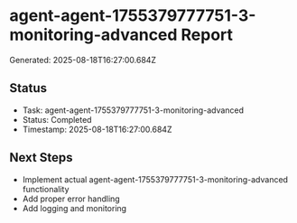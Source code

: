 # agent-agent-1755379777751-3-monitoring-advanced Report

Generated: 2025-08-18T16:27:00.684Z

## Status
- Task: agent-agent-1755379777751-3-monitoring-advanced
- Status: Completed
- Timestamp: 2025-08-18T16:27:00.684Z

## Next Steps
- Implement actual agent-agent-1755379777751-3-monitoring-advanced functionality
- Add proper error handling
- Add logging and monitoring
